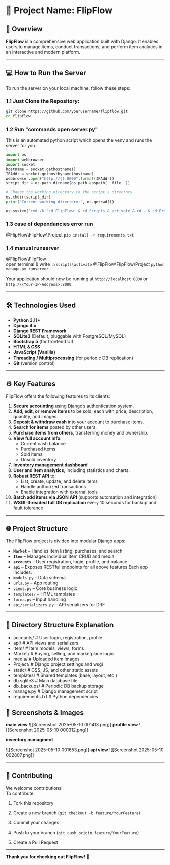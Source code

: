 # 🚀 **Project Name: FlipFlow**

## 📄 **Overview**
**FlipFlow** is a comprehensive web application built with Django. It enables users to manage items, conduct transactions, and perform item analytics in an interactive and modern platform.

---
## 💻 **How to Run the Server**
To run the server on your local machine, follow these steps:
### 1.1 Just Clone the Repository:
```bash
git clone https://github.com/yourusername/flipflow.git
cd flipflow
```

### 1.2 Run "commands open server.py"
This is an automated python script which opens the venv and runs the server for you.
```python
import os
import webbrowser
import socket
hostname = socket.gethostname()    
IPAddr = socket.gethostbyname(hostname)
webbrowser.open("http://{}:8000".format(IPAddr))
script_dir = os.path.dirname(os.path.abspath(__file__))

# Change the working directory to the script's directory
os.chdir(script_dir)
print("Current working directory:", os.getcwd())

os.system('cmd /k "cd FlipFlow  & cd Scripts & activate & cd.. & cd Project & python manage.py runserver {}:8000"'.format(IPAddr))
```

### 1.3 case of dependancies error run
@FlipFlow\FlipFlow\Project
`pip install -r requirements.txt`

### 1.4 manual runserver
@FlipFlow\FlipFlow\
open terminal & write
`.\scripts\activate`
@FlipFlow\FlipFlow\Project
`python manage.py runserver`

Your application should now be running at `http://localhost:8000` or `http://<Your-IP-Address>:8000`.

---
## 🛠️ **Technologies Used**

- **Python 3.11+**
- **Django 4.x**
- **Django REST Framework**
- **SQLite3** (Default, pluggable with PostgreSQL/MySQL)
- **Bootstrap 5** (for frontend UI)
- **HTML & CSS**
- **JavaScript (Vanilla)**
- **Threading / Multiprocessing** (for periodic DB replication)
- **Git** (version control)

---
## ⚙️ **Key Features**

FlipFlow offers the following features to its clients:
1. **Secure accounting** using Django’s authentication system.
2. **Add, edit, or remove items** to be sold, each with price, description, quantity, and images.
3. **Deposit & withdraw cash** into your account to purchase items.
4. **Search for items** posted by other users.
5. **Purchase items from others**, transferring money and ownership.
6. **View full account info**:
   - Current cash balance
   - Purchased items
   - Sold items
   - Unsold inventory
8. **Inventory management dashboard**
9. **User and item analytics**, including statistics and charts.
10. **Robust REST API** to:
    - List, create, update, and delete items
    - Handle authorized transactions
    - Enable integration with external tools
11. **Batch add items via JSON API** (supports automation and integration)
12. **WSGI-threaded full DB replication** every 10 seconds for backup and fault tolerance

---

## 🌐 **Project Structure**

The FlipFlow project is divided into modular Django apps:
- **`Market`** – Handles item listing, purchases, and search
- **`Item`** – Manages individual item CRUD and media
- **`accounts`** – User registration, login, profile, and balance
- **`api`** – Exposes RESTful endpoints for all above features
Each app includes:
- `models.py` – Data schema
- `urls.py` – App routing
- `views.py` – Core business logic
- `templates/` – HTML templates
- `forms.py` – Input handling
- `api/serializers.py` – API serializers for DRF

---

## 📂 **Directory Structure Explanation**

- accounts/               # User login, registration, profile
- api/                    # API views and serializers
- Item/                   # Item models, views, forms
- Market/                 # Buying, selling, and marketplace logic
- media/                  # Uploaded item images
- Project/                # Django project settings and wsgi
- static/                 # CSS, JS, and other static assets
- templates/              # Shared templates (base, layout, etc.)
- db.sqlite3              # Main database file
- db_backups/             # Periodic DB backup storage
- manage.py               # Django management script
- requirements.txt        # Python dependencies

## 🎨 **Screenshots & Images**

**main view**
![[Screenshot 2025-05-10 001413.png]]
**profile view**
![[Screenshot 2025-05-10 000312.png]]

**inventory managment**

![[Screenshot 2025-05-10 001653.png]]
**api view**
![[Screenshot 2025-05-10 002807.png]]


---
## 🤝 **Contributing**

We welcome contributions!  
To contribute:

1. Fork this repository
    
2. Create a new branch (`git checkout -b feature/YourFeature`)
    
3. Commit your changes
    
4. Push to your branch (`git push origin feature/YourFeature`)
    
5. Create a Pull Request
---

**Thank you for checking out FlipFlow!** 🚀
